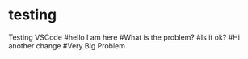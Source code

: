 # testing
Testing VSCode
#hello I am here
#What is the problem?
#Is it ok?
#Hi another change
#Very Big Problem
